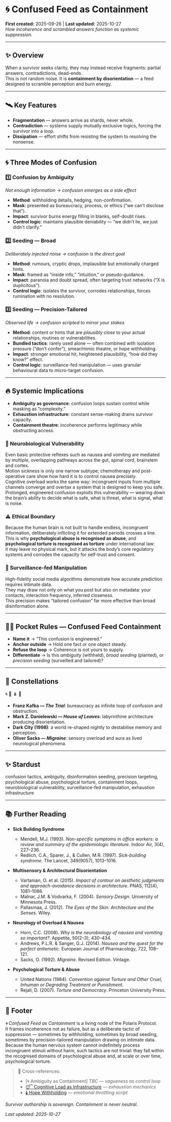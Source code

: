 # 🌀 Confused Feed as Containment  
**First created:** 2025-09-26 | **Last updated:** 2025-10-27  
*How incoherence and scrambled answers function as systemic suppression.*  

---

## ✨ Overview  
When a survivor seeks clarity, they may instead receive fragments: partial answers, contradictions, dead-ends.  
This is not random noise. It is **containment by disorientation** — a feed designed to scramble perception and burn energy.  

---

## 🛰️ Key Features  
- **Fragmentation** — answers arrive as shards, never whole.  
- **Contradiction** — systems supply mutually exclusive logics, forcing the survivor into a loop.  
- **Dissipation** — effort shifts from resisting the system to resolving the nonsense.  

---

## 🌀 Three Modes of Confusion  

### 1️⃣ Confusion by Ambiguity  
*Not enough information → confusion emerges as a side effect*  
- **Method**: withholding details, hedging, non-confirmation.  
- **Mask**: presented as bureaucracy, process, or ethics (“we can’t disclose that”).  
- **Impact**: survivor burns energy filling in blanks, self-doubt rises.  
- **Control logic**: maintains plausible deniability — “we didn’t lie, we just didn’t clarify.”  

### 2️⃣ Seeding — Broad  
*Deliberately injected noise → confusion is the direct goal*  
- **Method**: rumours, cryptic drops, implausible but emotionally charged hints.  
- **Mask**: framed as “inside info,” “intuition,” or pseudo-guidance.  
- **Impact**: paranoia and doubt spread, often targeting trust networks (“X is duplicitous”).  
- **Control logic**: isolates the survivor, corrodes relationships, forces rumination with no resolution.  

### 3️⃣ Seeding — Precision-Tailored  
*Observed life → confusion scripted to mirror your stakes*  
- **Method**: content or hints that are *plausibly close* to your actual relationships, routines or vulnerabilities.  
- **Bundled tactics**: rarely used alone — often combined with isolation pressure (“don’t confer”), smear/mimic theatre, or hope withholding.  
- **Impact**: stronger emotional hit, heightened plausibility, “how did they know?” effect.  
- **Control logic**: surveillance-fed manipulation — uses granular behavioural data to micro-target confusion.  

---

## 🔥 Systemic Implications  

- **Ambiguity as governance**: confusion loops sustain control while masking as “complexity.”  
- **Exhaustion infrastructure**: constant sense-making drains survivor capacity.  
- **Containment theatre**: incoherence performs legitimacy while obstructing access.  

### 🧠 Neurobiological Vulnerability  
Even basic protective reflexes such as nausea and vomiting are mediated by multiple, overlapping pathways across the gut, spinal cord, brainstem and cortex.  
Motion sickness is only one narrow subtype; chemotherapy and post-operative care show how hard it is to control nausea precisely.  
Cognitive overload works the same way: incongruent inputs from multiple channels converge and overtax a system that is designed to keep you safe.  
Prolonged, engineered confusion exploits this vulnerability — wearing down the brain’s ability to decide what is safe, what is threat, what is signal, what is noise.  

### ⚠️ Ethical Boundary  
Because the human brain is not built to handle endless, incongruent information, deliberately inflicting it for extended periods crosses a line.  
This is why **psychological abuse is recognised as abuse**, and **psychological torture is recognised as torture** under international law:  
it may leave no physical mark, but it attacks the body’s core regulatory systems and corrodes the capacity for self-trust and consent.  

### 📡 Surveillance-fed Manipulation  
High-fidelity social media algorithms demonstrate how accurate prediction requires intimate data.  
They may draw not only on what you post but also on metadata: your contacts, interaction frequency, inferred closeness.  
This precision makes “tailored confusion” far more effective than broad disinformation alone.  

---

## 🐦‍🔥 Pocket Rules — Confused Feed Containment  
- **Name it** → “This confusion is engineered.”  
- **Anchor outside** → Hold one fact or one object steady.  
- **Refuse the loop** → Coherence is not yours to supply.  
- **Differentiate** → Is this *ambiguity* (withheld), *broad seeding* (planted), or *precision seeding* (surveilled and tailored)?  

---

## 🌌 Constellations  

🌀 🧿 🪆 🧠  
- **Franz Kafka — *The Trial***: bureaucracy as infinite loop of confusion and obstruction.  
- **Mark Z. Danielewski — *House of Leaves***: labyrinthine architecture producing disorientation.  
- **Dark City (1998)**: a world re-shaped nightly to destabilise memory and perception.  
- **Oliver Sacks — *Migraine***: sensory overload and aura as lived neurological phenomena.  

---

## ✨ Stardust  

confusion tactics, ambiguity, disinformation seeding, precision targeting, psychological abuse, psychological torture, containment loops, neurobiological vulnerability, surveillance-fed manipulation, exhaustion infrastructure  

---

## 📚 Further Reading  

- **Sick Building Syndrome**  
  - Mendell, M.J. (1993). *Non-specific symptoms in office workers: a review and summary of the epidemiologic literature*. Indoor Air, 3(4), 227–236.  
  - Redlich, C.A., Sparer, J., & Cullen, M.R. (1997). *Sick-building syndrome*. The Lancet, 349(9057), 1013–1016.  

- **Multisensory & Architectural Disorientation**  
  - Vartanian, O. et al. (2015). *Impact of contour on aesthetic judgments and approach-avoidance decisions in architecture*. PNAS, 112(4), 1081–1086.  
  - Malnar, J.M. & Vodvarka, F. (2004). *Sensory Design*. University of Minnesota Press.  
  - Pallasmaa, J. (2012). *The Eyes of the Skin: Architecture and the Senses*. Wiley.  

- **Neurology of Overload & Nausea**  
  - Horn, C.C. (2008). *Why is the neurobiology of nausea and vomiting so important?*. Appetite, 50(2–3), 430–434.  
  - Andrews, P.L.R. & Sanger, G.J. (2014). *Nausea and the quest for the perfect antiemetic*. European Journal of Pharmacology, 722, 108–121.  
  - Sacks, O. (1992). *Migraine*. Revised Edition. Vintage.  

- **Psychological Torture & Abuse**  
  - United Nations (1984). *Convention against Torture and Other Cruel, Inhuman or Degrading Treatment or Punishment*.  
  - Rejali, D. (2007). *Torture and Democracy*. Princeton University Press.  

---

## 🏮 Footer  

*🌀 Confused Feed as Containment* is a living node of the Polaris Protocol.  
It frames incoherence not as failure, but as a deliberate tactic of suppression — sometimes by withholding, sometimes by broad seeding, sometimes by precision-tailored manipulation drawing on intimate data.  
Because the human nervous system cannot indefinitely process incongruent stimuli without harm, such tactics are not trivial: they fall within the recognised domains of psychological abuse and, at scale or over time, psychological torture.  

> 📡 Cross-references:
> 
> - [🌀 Ambiguity as Containment] *TBC* — *vagueness as control loop*  
> - [😴 Cognitive Load as Infrastructure](./😴_cognitive_load_as_infrastructure.md) — *exhaustion mechanics*  
> - [🕯️ Hope Withholding](./🕯️_hope_withholding.md) — *emotional throttling script*  

*Survivor authorship is sovereign. Containment is never neutral.*  

_Last updated: 2025-10-27_
